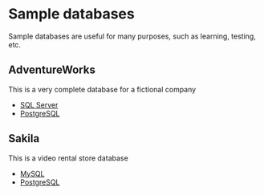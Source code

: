 # Sample databases

Sample databases are useful for many purposes, such as learning, testing, etc.

## AdventureWorks

This is a very complete database for a fictional company

* [SQL Server](https://github.com/Microsoft/sql-server-samples/tree/master/samples/databases/adventure-works)
* [PostgreSQL](https://github.com/NorfolkDataSci/adventure-works-postgres)

## Sakila

This is a video rental store database

* [MySQL](https://dev.mysql.com/doc/sakila/en/)
* [PostgreSQL](https://github.com/devrimgunduz/pagila)

